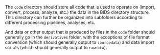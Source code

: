 The `code` directory should store all code that is used to operate on (import, convert, process, analyze, etc.) the data in the BIDS directory structure. This directory can further be organized into subfolders according to different processing pipelines, analyses, etc.

And data or other output that is produced by files in the `code` folder should generally go in the `derivatives` folder, with the exceptions of file format conversion (which should generally output to `sourcedata`) and data import scripts (which should generally output to `rawdata`).
